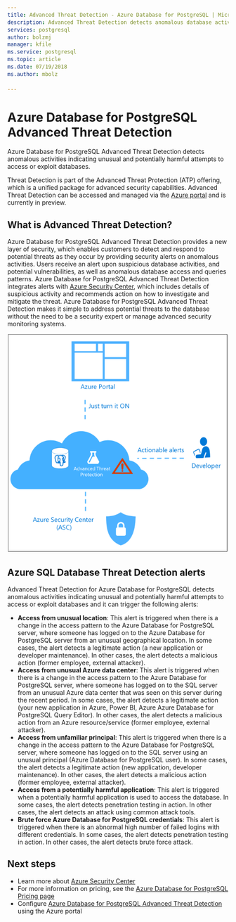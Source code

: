 ```yaml
---
title: Advanced Threat Detection - Azure Database for PostgreSQL | Microsoft Docs
description: Advanced Threat Detection detects anomalous database activities indicating potential security threats to the database. 
services: postgresql
author: bolzmj
manager: kfile
ms.service: postgresql
ms.topic: article
ms.date: 07/19/2018
ms.author: mbolz

---
```

# Azure Database for PostgreSQL Advanced Threat Detection

Azure Database for PostgreSQL Advanced Threat Detection detects anomalous activities indicating unusual and potentially harmful attempts to access or exploit databases.

Threat Detection is part of the Advanced Threat Protection (ATP) offering, which is a unified package for advanced security capabilities. Advanced Threat Detection can be accessed and managed via the [Azure portal](https://portal.azure.com) and is currently in preview.

## What is Advanced Threat Detection?

Azure Database for PostgreSQL Advanced Threat Detection provides a new layer of security, which enables customers to detect and respond to potential threats as they occur by providing security alerts on anomalous activities. Users receive an alert upon suspicious database activities, and  potential vulnerabilities, as well as anomalous database access and queries patterns. Azure Database for PostgreSQL Advanced Threat Detection integrates alerts with [Azure Security Center](https://azure.microsoft.com/services/security-center/), which includes details of suspicious activity and recommends action on how to investigate and mitigate the threat. Azure Database for PostgreSQL Advanced Threat Detection makes it simple to address potential threats to the database without the need to be a security expert or manage advanced security monitoring systems. 

![Advanced Threat Detection Concept](media/concepts-database-threat-detection/advanced-threat-detection-concept.png)

## Azure SQL Database Threat Detection alerts 
Advanced Threat Detection for Azure Database for PostgreSQL detects anomalous activities indicating unusual and potentially harmful attempts to access or exploit databases and it can trigger the following alerts:
- **Access from unusual location**: This alert is triggered when there is a change in the access pattern to the Azure Database for PostgreSQL server, where someone has logged on to the Azure Database for PostgreSQL server from an unusual geographical location. In some cases, the alert detects a legitimate action (a new application or developer maintenance). In other cases, the alert detects a malicious action (former employee, external attacker).
- **Access from unusual Azure data center**: This alert is triggered when there is a change in the access pattern to the Azure Database for PostgreSQL server, where someone has logged on to the SQL server from an unusual Azure data center that was seen on this server during the recent period. In some cases, the alert detects a legitimate action (your new application in Azure, Power BI, Azure Azure Database for PostgreSQL Query Editor). In other cases, the alert detects a malicious action from an Azure resource/service (former employee, external attacker).
- **Access from unfamiliar principal**: This alert is triggered when there is a change in the access pattern to the Azure Database for PostgreSQL server, where someone has logged on to the SQL server using an unusual principal (Azure Database for PostgreSQL user). In some cases, the alert detects a legitimate action (new application, developer maintenance). In other cases, the alert detects a malicious action (former employee, external attacker).
- **Access from a potentially harmful application**: This alert is triggered when a potentially harmful application is used to access the database. In some cases, the alert detects penetration testing in action. In other cases, the alert detects an attack using common attack tools.
- **Brute force Azure Database for PostgreSQL credentials**: This alert is triggered when there is an abnormal high number of failed logins with different credentials. In some cases, the alert detects penetration testing in action. In other cases, the alert detects brute force attack.

## Next steps

* Learn more about [Azure Security Center](https://docs.microsoft.com/azure/security-center/security-center-intro)
* For more information on pricing, see the [Azure Database for PostgreSQL Pricing page](https://azure.microsoft.com/en-us/pricing/details/postgresql/) 
* Configure [Azure Database for PostgreSQL Advanced Threat Detection](howto-database-threat-detection-using-portal.md) using the Azure portal  
